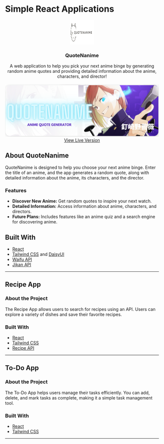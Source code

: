 # Simple React Applications

<div align="center">
  <a href="/src/assets/QuoteNanime_logo.png">
    <img src="https://github.com/NouhaylaEnnadri/ReactProjects/blob/main/QuoteNanime/src/assets/QuoteNanime_logo.png" alt="QuoteNanime Logo" width="80" height="80">
  </a>
  <h3 align="center">QuoteNanime</h3>
  <p align="center">
    A web application to help you pick your next anime binge by generating random anime quotes and providing detailed information about the anime, characters, and director!
    <br/><br/>
    <img src="https://github.com/NouhaylaEnnadri/ReactProjects/blob/main/QuoteNanime/src/assets/QuoteNanime_banner.png" alt="QuoteNanime Banner">
    <br/>
    <a href="https://quotenanime.netlify.app/">View Live Version</a>
  </p>
</div>

## **About QuoteNanime**

QuoteNanime is designed to help you choose your next anime binge. Enter the title of an anime, and the app generates a random quote, along with detailed information about the anime, its characters, and the director.

### Features
- **Discover New Anime:** Get random quotes to inspire your next watch.
- **Detailed Information:** Access information about anime, characters, and directors.
- **Future Plans:** Includes features like an anime quiz and a search engine for discovering anime.

## **Built With**
- [React](https://reactjs.org)
- [Tailwind CSS](https://tailwindcss.com) and [DaisyUI](https://daisyui.com)
- [Waifu API](https://docs.waifu.it/faq)
- [Jikan API](https://docs.api.jikan.moe/#tag/anime/operation/getAnimePictures)

---

## **Recipe App**

### About the Project
The Recipe App allows users to search for recipes using an API. Users can explore a variety of dishes and save their favorite recipes.

### Built With
- [React](https://reactjs.org)
- [Tailwind CSS](https://tailwindcss.com)
- [Recipe API](https://www.themealdb.com/api.php)

---

## **To-Do App**

### About the Project
The To-Do App helps users manage their tasks efficiently. You can add, delete, and mark tasks as complete, making it a simple task management tool.

### Built With
- [React](https://reactjs.org)
- [Tailwind CSS](https://tailwindcss.com)

---
